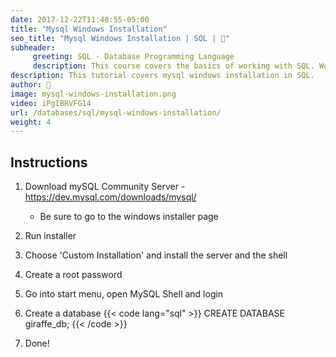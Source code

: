 ```yaml
---
date: 2017-12-22T11:48:55-05:00
title: "Mysql Windows Installation"
seo_title: "Mysql Windows Installation | SQL | 🦒"
subheader:
     greeting: SQL - Database Programming Language
     description: This course covers the basics of working with SQL. Work your way through the videos/articles and I'll teach you everything you need to know to interact with database management systems and create powerful relational databases!
description: This tutorial covers mysql windows installation in SQL.
author: 🦒
image: mysql-windows-installation.png
video: iPgIBRVFG14
url: /databases/sql/mysql-windows-installation/
weight: 4
---
```

## Instructions
1. Download mySQL Community Server - https://dev.mysql.com/downloads/mysql/
     - Be sure to go to the windows installer page
2. Run installer
3. Choose 'Custom Installation' and install the server and the shell
4. Create a root password
5. Go into start menu, open MySQL Shell and login
6. Create a database
{{< code lang="sql" >}}
CREATE DATABASE giraffe_db;
{{< /code >}}

7. Done!

